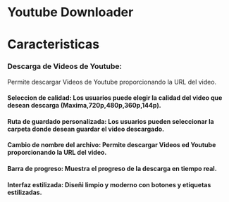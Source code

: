 <h1>
<b>Youtube Downloader</b>
</h1>

<h1> Caracteristicas</h1>
<p>    
   <h3> <b> Descarga de Videos de Youtube: </b> </h3>Permite descargar Videos de Youtube proporcionando la URL del video.  
</p> 

<p>
      <h4>
         Seleccion de calidad: Los usuarios puede elegir la calidad del video que desean descarga (Maxima,720p,480p,360p,144p).  
      </h4>
   </strong>
</p>

   <strong>
      <h4>
         Ruta de guardado personalizada: Los usuarios pueden seleccionar la            carpeta donde desean guardar el video descargado.  
      </h4>
   </strong>
</p>
   <h4>
      Cambio de nombre del archivo: Permite descargar Videos ed Youtube             proporcionando la URL del video.  
   </h4>
</p>

   <strong>
      <h4>
        Barra de progreso: Muestra el progreso de la descarga en tiempo real.
      </h4>
   </strong>
</p>

   <strong>
      <h4>
         Interfaz estilizada: Diseñi limpio y moderno con botones y etiquetas estilizadas.  
      </h4>
   </strong>
</p>


